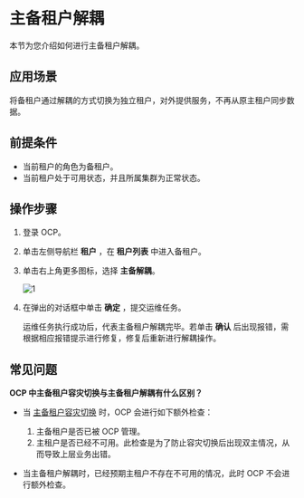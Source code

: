 # 主备租户解耦

本节为您介绍如何进行主备租户解耦。

## 应用场景

将备租户通过解耦的方式切换为独立租户，对外提供服务，不再从原主租户同步数据。

## 前提条件

* 当前租户的角色为备租户。
* 当前租户处于可用状态，并且所属集群为正常状态。

## 操作步骤

1. 登录 OCP。

2. 单击左侧导航栏 **租户** ，在 **租户列表** 中进入备租户。

3. 单击右上角更多图标，选择 **主备解耦**。

   ![1](https://obbusiness-private.oss-cn-shanghai.aliyuncs.com/doc/img/ocp/420/%E4%B8%BB%E5%A4%87%E8%A7%A3%E8%80%A6.png)

4. 在弹出的对话框中单击 **确定** ，提交运维任务。

    运维任务执行成功后，代表主备租户解耦完毕。若单击 **确认** 后出现报错，需根据相应报错提示进行修复，修复后重新进行解耦操作。

## 常见问题

**OCP 中主备租户容灾切换与主备租户解耦有什么区别？**

* 当 [主备租户容灾切换](1280.standby-tenant-switchover.md) 时，OCP 会进行如下额外检查：

  1. 主备租户是否已被 OCP 管理。
  2. 主租户是否已经不可用。此检查是为了防止容灾切换后出现双主情况，从而导致上层业务出错。

* 当主备租户解耦时，已经预期主租户不存在不可用的情况，此时 OCP 不会进行额外检查。
